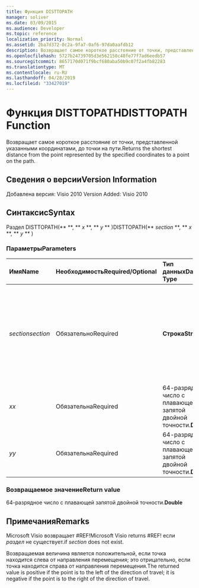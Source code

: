 ```yaml
---
title: Функция DISTTOPATH
manager: soliver
ms.date: 03/09/2015
ms.audience: Developer
ms.topic: reference
localization_priority: Normal
ms.assetid: 2ba7d372-0c2a-9fa7-0af6-97da0aafdb12
description: Возвращает самое короткое расстояние от точки, представленной указанными координатами, до точки на пути.
ms.openlocfilehash: 5727b24739705d3e562150c48fe77f7ad6eedb57
ms.sourcegitcommit: 8657170d071f9bcf680aba50b9c07f2a4fb82283
ms.translationtype: MT
ms.contentlocale: ru-RU
ms.lasthandoff: 04/28/2019
ms.locfileid: "33427019"
---
```

# <a name="disttopath-function"></a><span data-ttu-id="3f828-103">Функция DISTTOPATH</span><span class="sxs-lookup"><span data-stu-id="3f828-103">DISTTOPATH Function</span></span>

<span data-ttu-id="3f828-104">Возвращает самое короткое расстояние от точки, представленной указанными координатами, до точки на пути.</span><span class="sxs-lookup"><span data-stu-id="3f828-104">Returns the shortest distance from the point represented by the specified coordinates to a point on the path.</span></span>
  
## <a name="version-information"></a><span data-ttu-id="3f828-105">Сведения о версии</span><span class="sxs-lookup"><span data-stu-id="3f828-105">Version Information</span></span>

<span data-ttu-id="3f828-106">Добавлена версия: Visio 2010
</span><span class="sxs-lookup"><span data-stu-id="3f828-106">Version Added: Visio 2010</span></span> 
  
## <a name="syntax"></a><span data-ttu-id="3f828-107">Синтаксис</span><span class="sxs-lookup"><span data-stu-id="3f828-107">Syntax</span></span>

<span data-ttu-id="3f828-108">Раздел DISTTOPATH(\*\*  \*\*, \*\* *x* \*\*, \*\* *y* \*\* )</span><span class="sxs-lookup"><span data-stu-id="3f828-108">DISTTOPATH(\*\* *section* \*\*, \*\* *x* \*\*, \*\* *y* \*\* )</span></span> 
  
### <a name="parameters"></a><span data-ttu-id="3f828-109">Параметры</span><span class="sxs-lookup"><span data-stu-id="3f828-109">Parameters</span></span>

|<span data-ttu-id="3f828-110">**Имя**</span><span class="sxs-lookup"><span data-stu-id="3f828-110">**Name**</span></span>|<span data-ttu-id="3f828-111">**Необходимость**</span><span class="sxs-lookup"><span data-stu-id="3f828-111">**Required/Optional**</span></span>|<span data-ttu-id="3f828-112">**Тип данных**</span><span class="sxs-lookup"><span data-stu-id="3f828-112">**Data Type**</span></span>|<span data-ttu-id="3f828-113">**Описание**</span><span class="sxs-lookup"><span data-stu-id="3f828-113">**Description**</span></span>|
|:-----|:-----|:-----|:-----|
| <span data-ttu-id="3f828-114">_section_</span><span class="sxs-lookup"><span data-stu-id="3f828-114">_section_</span></span> <br/> |<span data-ttu-id="3f828-115">Обязательно</span><span class="sxs-lookup"><span data-stu-id="3f828-115">Required</span></span>  <br/> |<span data-ttu-id="3f828-116">**Строка**</span><span class="sxs-lookup"><span data-stu-id="3f828-116">**String**</span></span> <br/> |<span data-ttu-id="3f828-117">Раздел "Геометрия", который представляет путь, заданный ссылкой на его ячейку Path (например, Geometry1.Path).</span><span class="sxs-lookup"><span data-stu-id="3f828-117">The Geometry section that represents the path, specified by a reference to its Path cell (for example, Geometry1.Path).</span></span>  <br/> |
| <span data-ttu-id="3f828-118">_x_</span><span class="sxs-lookup"><span data-stu-id="3f828-118">_x_</span></span> <br/> |<span data-ttu-id="3f828-119">Обязательна</span><span class="sxs-lookup"><span data-stu-id="3f828-119">Required</span></span>  <br/> |<span data-ttu-id="3f828-120">64-разрядное число с плавающей запятой двойной точности.</span><span class="sxs-lookup"><span data-stu-id="3f828-120">**Double**</span></span> <br/> |<span data-ttu-id="3f828-121">X-координата точки. </span><span class="sxs-lookup"><span data-stu-id="3f828-121">The  _x_-coordinate of the point.</span></span>  <br/> |
| <span data-ttu-id="3f828-122">_y_</span><span class="sxs-lookup"><span data-stu-id="3f828-122">_y_</span></span> <br/> |<span data-ttu-id="3f828-123">Обязательна</span><span class="sxs-lookup"><span data-stu-id="3f828-123">Required</span></span>  <br/> |<span data-ttu-id="3f828-124">64-разрядное число с плавающей запятой двойной точности.</span><span class="sxs-lookup"><span data-stu-id="3f828-124">**Double**</span></span> <br/> |<span data-ttu-id="3f828-125">Y-координата точки. </span><span class="sxs-lookup"><span data-stu-id="3f828-125">The  _y_-coordinate of the point.</span></span>  <br/> |
   
### <a name="return-value"></a><span data-ttu-id="3f828-126">Возвращаемое значение</span><span class="sxs-lookup"><span data-stu-id="3f828-126">Return value</span></span>

 <span data-ttu-id="3f828-127">64-разрядное число с плавающей запятой двойной точности.</span><span class="sxs-lookup"><span data-stu-id="3f828-127">**Double**</span></span>
  
## <a name="remarks"></a><span data-ttu-id="3f828-128">Примечания</span><span class="sxs-lookup"><span data-stu-id="3f828-128">Remarks</span></span>

<span data-ttu-id="3f828-129">Microsoft Visio возвращает #REF!</span><span class="sxs-lookup"><span data-stu-id="3f828-129">Microsoft Visio returns #REF!</span></span> <span data-ttu-id="3f828-130">если  _раздел_ не существует.</span><span class="sxs-lookup"><span data-stu-id="3f828-130">if  _section_ does not exist.</span></span> 
  
<span data-ttu-id="3f828-131">Возвращаемая величина является положительной, если точка находится слева от направления перемещения; это отрицательно, если точка находится справа от направления перемещения.</span><span class="sxs-lookup"><span data-stu-id="3f828-131">The returned value is positive if the point is to the left of the direction of travel; it is negative if the point is to the right of the direction of travel.</span></span>
  

